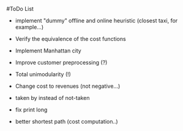 #ToDo List

- implement "dummy" offline and online heuristic (closest taxi, for example...)

- Verify the equivalence of the cost functions

- Implement Manhattan city

- Improve customer preprocessing (?)

- Total unimodularity (!)

- Change cost to revenues (not negative...)

- taken by instead of not-taken

- fix print long

- better shortest path (cost computation..)
